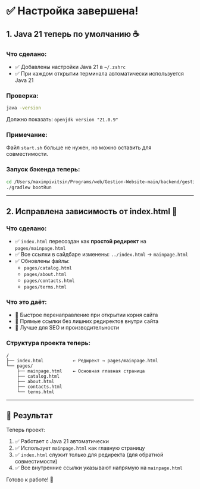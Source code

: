 # ✅ Настройка завершена!

## 1. Java 21 теперь по умолчанию ☕

### Что сделано:
- ✅ Добавлены настройки Java 21 в `~/.zshrc`
- ✅ При каждом открытии терминала автоматически используется Java 21

### Проверка:
```bash
java -version
```
Должно показать: `openjdk version "21.0.9"`

### Примечание:
Файл `start.sh` больше не нужен, но можно оставить для совместимости.

### Запуск бэкенда теперь:
```bash
cd /Users/maximpivitsin/Programs/web/Gestion-Website-main/backend/gestion
./gradlew bootRun
```

---

## 2. Исправлена зависимость от index.html 🔗

### Что сделано:
- ✅ `index.html` пересоздан как **простой редирект** на `pages/mainpage.html`
- ✅ Все ссылки в сайдбаре изменены: `../index.html` → `mainpage.html`
- ✅ Обновлены файлы:
  - `pages/catalog.html`
  - `pages/about.html`
  - `pages/contacts.html`
  - `pages/terms.html`

### Что это даёт:
- 🚀 Быстрое перенаправление при открытии корня сайта
- 🎯 Прямые ссылки без лишних редиректов внутри сайта
- 📱 Лучше для SEO и производительности

### Структура проекта теперь:
```
/
├── index.html           ← Редирект → pages/mainpage.html
└── pages/
    ├── mainpage.html    ← Основная главная страница
    ├── catalog.html
    ├── about.html
    ├── contacts.html
    └── terms.html
```

---

## 🎯 Результат

Теперь проект:
1. ✅ Работает с Java 21 автоматически
2. ✅ Использует `mainpage.html` как главную страницу
3. ✅ `index.html` служит только для редиректа (для обратной совместимости)
4. ✅ Все внутренние ссылки указывают напрямую на `mainpage.html`

Готово к работе! 🚀
